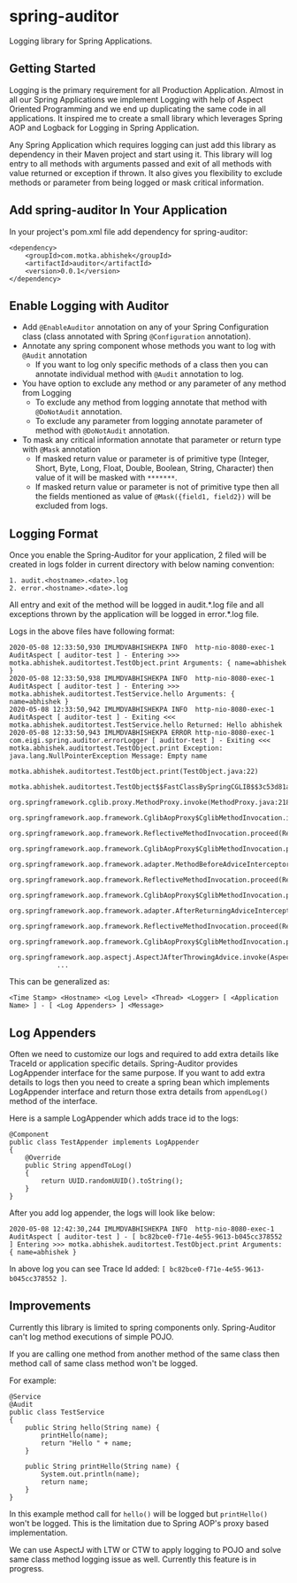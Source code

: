 # spring-auditor
Logging library for Spring Applications.

## Getting Started

Logging is the primary requirement for all Production Application. Almost in all our Spring Applications we implement Logging with help of Aspect Oriented Programming and we end up duplicating the same code in all applications. It inspired me to create a small library which leverages Spring AOP and Logback for Logging in Spring Application.

Any Spring Application which requires logging can just add this library as dependency in their Maven project and start using it. This library will log entry to all methods with arguments passed and exit of all methods with value returned or exception if thrown. It also gives you flexibility to exclude methods or parameter from being logged or mask critical information.

## Add spring-auditor In Your Application

In your project's pom.xml file add dependency for spring-auditor:

```$xslt
<dependency>
    <groupId>com.motka.abhishek</groupId>
    <artifactId>auditor</artifactId>
    <version>0.0.1</version>
</dependency>
```

## Enable Logging with Auditor

* Add `@EnableAuditor` annotation on any of your Spring Configuration class (class annotated with Spring `@Configuration` annotation).
* Annotate any spring component whose methods you want to log with `@Audit` annotation
    * If you want to log only specific methods of a class then you can annotate individual method with `@Audit` annotation to log.
* You have option to exclude any method or any parameter of any method from Logging
    * To exclude any method from logging annotate that method with `@DoNotAudit` annotation.
    * To exclude any parameter from logging annotate parameter of method with `@DoNotAudit` annotation.
* To mask any critical information annotate that parameter or return type with `@Mask` annotation
    * If masked return value or parameter is of primitive type (Integer, Short, Byte, Long, Float, Double,  Boolean, String, Character) then value of it will be masked with `*******`.
    * If masked return value or parameter is not of primitive type then all the fields mentioned as value of `@Mask({field1, field2})` will be excluded from logs.
    
## Logging Format

Once you enable the Spring-Auditor for your application, 2 filed will be created in logs folder in current directory with below naming convention:

```$xslt
1. audit.<hostname>.<date>.log
2. error.<hostname>.<date>.log
```    

All entry and exit of the method will be logged in audit.\*.log file and all exceptions thrown by the application will be logged in error.\*.log file.

Logs in the above files have following format:

```$xslt
2020-05-08 12:33:50,930 IMLMDVABHISHEKPA INFO  http-nio-8080-exec-1 AuditAspect [ auditor-test ] - Entering >>> motka.abhishek.auditortest.TestObject.print Arguments: { name=abhishek }
2020-05-08 12:33:50,938 IMLMDVABHISHEKPA INFO  http-nio-8080-exec-1 AuditAspect [ auditor-test ] - Entering >>> motka.abhishek.auditortest.TestService.hello Arguments: { name=abhishek }
2020-05-08 12:33:50,942 IMLMDVABHISHEKPA INFO  http-nio-8080-exec-1 AuditAspect [ auditor-test ] - Exiting <<< motka.abhishek.auditortest.TestService.hello Returned: Hello abhishek
2020-05-08 12:33:50,943 IMLMDVABHISHEKPA ERROR http-nio-8080-exec-1 com.eigi.spring.auditor.errorLogger [ auditor-test ] - Exiting <<< motka.abhishek.auditortest.TestObject.print Exception: java.lang.NullPointerException Message: Empty name
			motka.abhishek.auditortest.TestObject.print(TestObject.java:22)
			motka.abhishek.auditortest.TestObject$$FastClassBySpringCGLIB$$3c53d81a.invoke(<generated>)
			org.springframework.cglib.proxy.MethodProxy.invoke(MethodProxy.java:218)
			org.springframework.aop.framework.CglibAopProxy$CglibMethodInvocation.invokeJoinpoint(CglibAopProxy.java:771)
			org.springframework.aop.framework.ReflectiveMethodInvocation.proceed(ReflectiveMethodInvocation.java:163)
			org.springframework.aop.framework.CglibAopProxy$CglibMethodInvocation.proceed(CglibAopProxy.java:749)
			org.springframework.aop.framework.adapter.MethodBeforeAdviceInterceptor.invoke(MethodBeforeAdviceInterceptor.java:56)
			org.springframework.aop.framework.ReflectiveMethodInvocation.proceed(ReflectiveMethodInvocation.java:186)
			org.springframework.aop.framework.CglibAopProxy$CglibMethodInvocation.proceed(CglibAopProxy.java:749)
			org.springframework.aop.framework.adapter.AfterReturningAdviceInterceptor.invoke(AfterReturningAdviceInterceptor.java:55)
			org.springframework.aop.framework.ReflectiveMethodInvocation.proceed(ReflectiveMethodInvocation.java:186)
			org.springframework.aop.framework.CglibAopProxy$CglibMethodInvocation.proceed(CglibAopProxy.java:749)
			org.springframework.aop.aspectj.AspectJAfterThrowingAdvice.invoke(AspectJAfterThrowingAdvice.java:62)
			...
```

This can be generalized as:

`<Time Stamp> <Hostname> <Log Level> <Thread> <Logger> [ <Application Name> ] - [ <Log Appenders> ] <Message>`

## Log Appenders

Often we need to customize our logs and required to add extra details like TraceId or application specific details. Spring-Auditor provides LogAppender interface for the same purpose. If you want to add extra details to logs then you need to create a spring bean which implements LogAppender interface and return those extra details from `appendLog()` method of the interface.

Here is a sample LogAppender which adds trace id to the logs:

```$xslt
@Component
public class TestAppender implements LogAppender
{
    @Override
    public String appendToLog()
    {
        return UUID.randomUUID().toString();
    }
}
```

After you add log appender, the logs will look like below:

`2020-05-08 12:42:30,244 IMLMDVABHISHEKPA INFO  http-nio-8080-exec-1 AuditAspect [ auditor-test ] - [ bc82bce0-f71e-4e55-9613-b045cc378552 ] Entering >>> motka.abhishek.auditortest.TestObject.print Arguments: { name=abhishek }
`

In above log you can see Trace Id added: `[ bc82bce0-f71e-4e55-9613-b045cc378552 ]`.

## Improvements

Currently this library is limited to spring components only. Spring-Auditor can't log method executions of simple POJO.

If you are calling one method from another method of the same class then method call of same class method won't be logged.

For example:

```$xslt
@Service
@Audit
public class TestService
{
    public String hello(String name) {
        printHello(name);
        return "Hello " + name;
    }
    
    public String printHello(String name) {
        System.out.println(name);
        return name;
    }
}
```
In this example method call for `hello()` will be logged but `printHello()` won't be logged. This is the limitation due to Spring AOP's proxy based implementation.

We can use AspectJ with LTW or CTW to apply logging to POJO and solve same class method logging issue as well. Currently this feature is in progress.